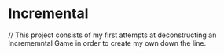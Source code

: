 # Incremental

// This project consists of my first attempts at deconstructing an Incrememntal Game in order to create my own down the line.
